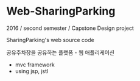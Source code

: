 # Web-SharingParking

2016 / second semester / Capstone Design project

SharingParking's web source code

공유주차장을 공유하는 플랫폼 - 웹 애플리케이션


- mvc framework
- using jsp, jstl
